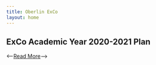 ```yaml
---
title: Oberlin ExCo
layout: home
---
```

## ExCo Academic Year 2020-2021 Plan

<--<a href="/plan" class="primary-btn about-btn">Read More</a>-->
